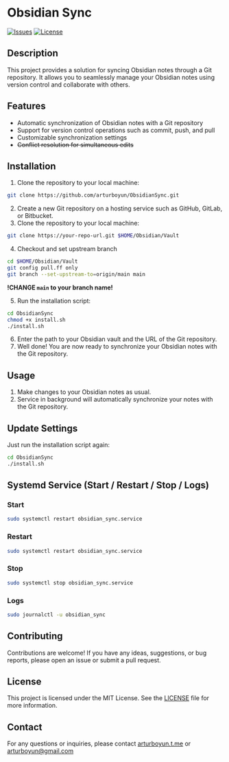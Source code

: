 # Obsidian Sync

[![Issues](https://img.shields.io/badge/issues-black?style=flat&logo=github)](https://github.com/arturboyun/ObsidianSync/issues)
[![License](https://img.shields.io/badge/license-MIT-blue.svg)](LICENSE)

## Description

This project provides a solution for syncing Obsidian notes through a Git repository. It allows you to seamlessly manage your Obsidian notes using version control and collaborate with others.

## Features

- Automatic synchronization of Obsidian notes with a Git repository
- Support for version control operations such as commit, push, and pull
- Customizable synchronization settings
- ~~Conflict resolution for simultaneous edits~~

## Installation

1. Clone the repository to your local machine:

```bash
git clone https://github.com/arturboyun/ObsidianSync.git
```

2. Create a new Git repository on a hosting service such as GitHub, GitLab, or Bitbucket.
3. Clone the repository to your local machine:

```bash
git clone https://your-repo-url.git $HOME/Obsidian/Vault
```
4. Checkout and set upstream branch

```bash
cd $HOME/Obsidian/Vault
git config pull.ff only
git branch --set-upstream-to=origin/main main
```
**!CHANGE `main` to your branch name!**

5. Run the installation script:

```bash
cd ObsidianSync
chmod +x install.sh
./install.sh
```

6. Enter the path to your Obsidian vault and the URL of the Git repository.
7. Well done! You are now ready to synchronize your Obsidian notes with the Git repository.

## Usage

1. Make changes to your Obsidian notes as usual.
2. Service in background will automatically synchronize your notes with the Git repository.

## Update Settings

Just run the installation script again:

```bash
cd ObsidianSync
./install.sh
```

## Systemd Service (Start / Restart / Stop / Logs)

### Start 
```bash
sudo systemctl restart obsidian_sync.service
```

### Restart
```bash
sudo systemctl restart obsidian_sync.service
```

### Stop
```bash
sudo systemctl stop obsidian_sync.service
```

### Logs
```bash
sudo journalctl -u obsidian_sync
```

## Contributing

Contributions are welcome! If you have any ideas, suggestions, or bug reports, please open an issue or submit a pull request.

## License

This project is licensed under the MIT License. See the [LICENSE](LICENSE) file for more information.

## Contact

For any questions or inquiries, please contact [arturboyun.t.me](https://arturboyun.t.me) or [arturboyun@gmail.com](mailto:arturboyun@gmail.com)

